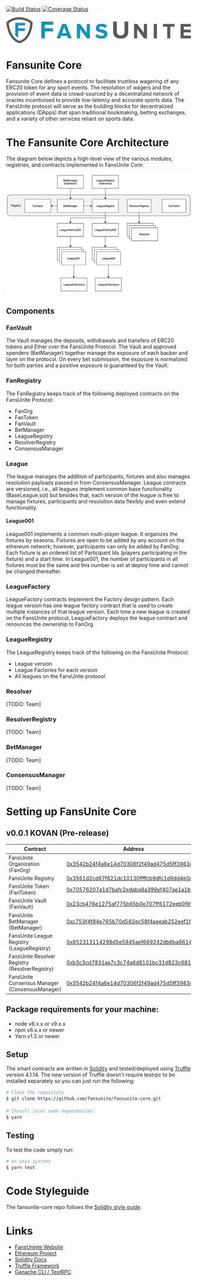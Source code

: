 [![Build Status](https://travis-ci.org/fansunite/fansunite-core.svg?branch=development)](https://travis-ci.org/fansunite/fansunite-core)
[![Coverage Status](https://coveralls.io/repos/github/fansunite/fansunite-core/badge.svg?branch=development)](https://coveralls.io/github/fansunite/fansunite-core?branch=development)

![Fansunite logo](fansunite.png)

# Fansunite Core

Fansunite Core defines a protocol to facilitate trustless wagering of any ERC20 token for any sport events. The resolution of wagers and the provision of event data is crowd-sourced by a decentralized network of oracles incentivised to provide low-latency and accurate sports data. The FansUnite protocol will serve as the building blocks for decentralized applications (DApps) that span traditional bookmaking, betting exchanges, and a variety of other services reliant on sports data.

# The Fansunite Core Architecture
The diagram below depicts a high-level view of the various modules, registries, and contracts implemented in FansUnite Core:

![FansUnite Core architecture](./docs/images/protocol-architecture.png)

## Components

### FanVault
The Vault manages the deposits, withdrawals and transfers of ERC20 tokens and Ether over the FansUnite Protocol. The Vault and approved spenders (BetManager) together manage the exposure of each backer and layer on the protocol. On every bet submission, the exposure is normalized for both parties and a positive exposure is guaranteed by the Vault.

### FanRegistry
The FanRegistry keeps track of the following deployed contracts on the FansUnite Protocol:
+ FanOrg
+ FanToken
+ FanVault
+ BetManager
+ LeagueRegistry
+ ResolverRegistry
+ ConsensusManager

### League
The league manages the addition of participants, fixtures and also manages resolution payloads passed in from ConsensusManager. League contracts are versioned, i.e., all leagues implement common base functionality (BaseLeague.sol) but besides that, each version of the league is free to manage fixtures,  participants and resolution data flexibly and even extend functionality.  

#### League001
League001 implements a common multi-player league. It organizes the fixtures by seasons. Fixtures are open to be added by any account on the ethereum network; however, participants can only be added by FanOrg. Each fixture is an ordered list of Participant Ids (players participating in the fixture) and a start time. In League001, the number of participants in all fixtures must be the same and this number is set at deploy time and cannot be changed thereafter. 

### LeagueFactory
LeagueFactory contracts implement the Factory design pattern. Each league version has one league factory contract that is used to create multiple instances of that league version. Each time a new league is created on the FansUnite protocol, LeagueFactory deploys the league contract and renounces the ownership to FanOrg. 

### LeagueRegistry
The LeagueRegistry keeps track of the following on the FansUnite Protocol:
+ League version
+ League Factories for each version
+ All leagues on the FansUnite protocol

### Resolver
[TODO: Team]

### ResolverRegistry
[TODO: Team]

### BetManager
[TODO: Team]

### ConsensusManager
[TODO: Team]

# Setting up FansUnite Core

## v0.0.1 KOVAN (Pre-release)

| Contract                                                         | Address                                                                                                                       |
| ---------------------------------------------------------------- | ----------------------------------------------------------------------------------------------------------------------------- |
| FansUnite Organization (FanOrg)                                  | [0x3542b24f4a6e14d70306f2f49ad475d5ff3983c5](https://kovan.etherscan.io/address/0x3542b24f4a6e14d70306f2f49ad475d5ff3983c5)   |
| FansUnite Registry                                               | [0x3561d2cd67f621dc10130ffffcb9dfc1d9dd4e0a](https://kovan.etherscan.io/address/0x3561d2cd67f621dc10130ffffcb9dfc1d9dd4e0a)   |
| FansUnite Token (FanToken)                                       | [0x70576207a1d7bafc2edaba8a399ef407ae1a1b67](https://kovan.etherscan.io/address/0x70576207a1d7bafc2edaba8a399ef407ae1a1b67)   |
| FansUnite Vault (FanVault)                                       | [0x23cb476e1275af775b65b0e707ff6172eeb0f9f8](https://kovan.etherscan.io/address/0x23cb476e1275af775b65b0e707ff6172eeb0f9f8)   |
| FansUnite BetManager (BetManager)                                | [0xc753f4f84e765b70d582ec58f4aeeab252eef1fa](https://kovan.etherscan.io/address/0xc753f4f84e765b70d582ec58f4aeeab252eef1fa)   |
| FansUnite League Registry (LeagueRegistry)                       | [0x852313114298d5e5845aef669242db6ba6614afb](https://kovan.etherscan.io/address/0x852313114298d5e5845aef669242db6ba6614afb)   |
| FansUnite Resolver Registry (ResolverRegistry)                   | [0xb3c3cd7831aa7c3c74a6d8101bc31d823c681b04](https://kovan.etherscan.io/address/0xb3c3cd7831aa7c3c74a6d8101bc31d823c681b04)   |
| FansUnite Consensus Manager (ConsensusManager)                   | [0x3542b24f4a6e14d70306f2f49ad475d5ff3983c5](https://kovan.etherscan.io/address/0x3542b24f4a6e14d70306f2f49ad475d5ff3983c5)   |-


## Package requirements for your machine:

- node v8.x.x or v9.x.x
- npm v6.x.x or newer
- Yarn v1.3 or newer

## Setup

The smart contracts are written in [Solidity](https://github.com/ethereum/solidity) and tested/deployed using [Truffle](https://github.com/trufflesuite/truffle) version 4.1.14. The new version of Truffle doesn't require testrpc to be installed separately so you can just run the following:

```bash
# Clone the repository
$ git clone https://github.com/fansunite/fansunite-core.git

# Install local node dependencies:
$ yarn
```

## Testing

To test the code simply run:

```bash
# on unix systems
$ yarn test
```


# Code Styleguide

The fansunite-core repo follows the [Solidity style guide](http://solidity.readthedocs.io/en/develop/style-guide.html).

# Links

- [FansUninte Website](https://fansunite.com)
- [Ethereum Project](https://www.ethereum.org/)
- [Solidity Docs](https://solidity.readthedocs.io/en/develop/)
- [Truffle Framework](http://truffleframework.com/)
- [Ganache CLI / TestRPC](https://github.com/trufflesuite/ganache-cli)
